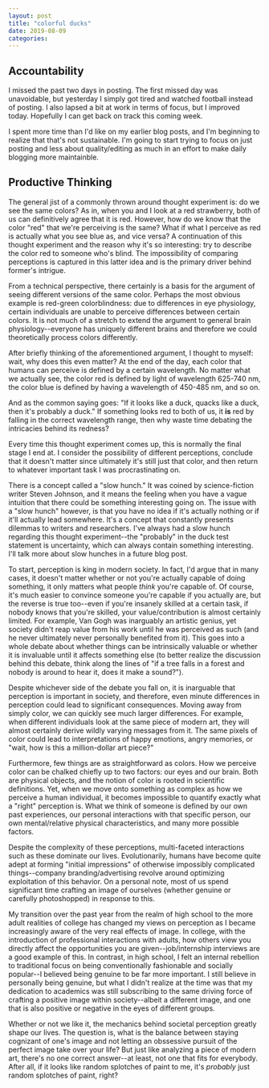 ```yaml
---
layout: post
title: "colorful ducks"
date: 2019-08-09
categories:
---
```

## Accountability
I missed the past two days in posting. The first missed day was unavoidable, but yesterday I simply got tired and watched football instead of posting. I also lapsed a bit at work in terms of focus, but I improved today. Hopefully I can get back on track this coming week.

I spent more time than I'd like on my earlier blog posts, and I'm beginning to realize that that's not sustainable. I'm going to start trying to focus on just posting and less about quality/editing as much in an effort to make daily blogging more maintainble.

## Productive Thinking
The general jist of a commonly thrown around thought experiment is: do we see the same colors? As in, when you and I look at a red strawberry, both of us can definitively agree that it is red. However, how do we know that the color "red" that we're perceiving is the same? What if what I perceive as red is actually what you see blue as, and vice versa? A continuation of this thought experiment and the reason why it's so interesting: try to describe the color red to someone who's blind. The impossibility of comparing perceptions is captured in this latter idea and is the primary driver behind former's intrigue.

From a technical perspective, there certainly is a basis for the argument of seeing different versions of the same color. Perhaps the most obvious example is red-green colorblindness: due to differences in eye physiology, certain individuals are unable to perceive differences between certain colors. It is not much of a stretch to extend the argument to general brain physiology--everyone has uniquely different brains and therefore we could theoretically process colors differently.

After briefly thinking of the aforementioned argument, I thought to myself: wait, why does this even matter? At the end of the day, each color that humans can perceive is defined by a certain wavelength. No matter what we actually see, the color red is defined by light of wavelength 625-740 nm, the color blue is defined by having a wavelength of 450-485 nm, and so on.

And as the common saying goes: "If it looks like a duck, quacks like a duck, then it's probably a duck." If something looks red to both of us, it **is** red by falling in the correct wavelength range, then why waste time debating the intricacies behind its redness?

Every time this thought experiment comes up, this is normally the final stage I end at. I consider the possibility of different perceptions, conclude that it doesn't matter since ultimately it's still just that color, and then return to whatever important task I was procrastinating on. 


There is a concept called a "slow hunch." It was coined by science-fiction writer Steven Johnson, and it means the feeling when you have a vague intuition that there could be something interesting going on. The issue with a "slow hunch" however, is that you have no idea if it's actually nothing or if it'll actually lead somewhere. It's a concept that constantly presents dilemmas to writers and researchers. I've always had a slow hunch regarding this thought experiment--the "probably" in the duck test statement is uncertainty, which can always contain something interesting. I'll talk more about slow hunches in a future blog post.


To start, perception is king in modern society. In fact, I'd argue that in many cases, it doesn't matter whether or not you're actually capable of doing something, it only matters what people *think* you're capable of. Of course, it's much easier to convince someone you're capable if you actually are, but the reverse is true too--even if you're insanely skilled at a certain task, if nobody knows that you're skilled, your value/contribution is almost certainly limited. For example, Van Gogh was inarguably an artistic genius, yet society didn't reap value from his work until he was perceived as such (and he never ultimately never personally benefited from it). This goes into a whole debate about whether things can be intrinsically valuable or whether it is invaluable until it affects something else (to better realize the discussion behind this debate, think along the lines of "if a tree falls in a forest and nobody is around to hear it, does it make a sound?"). 

Despite whichever side of the debate you fall on, it is inarguable that perception is important in society, and therefore, even minute differences in perception could lead to significant consequences. Moving away from simply color, we can quickly see much larger differences. For example, when different individuals look at the same piece of modern art, they will almost certainly derive wildly varying messages from it. The same pixels of color could lead to interpretations of happy emotions, angry memories, or "wait, how is this a million-dollar art piece?" 

Furthermore, few things are as straightforward as colors. How we perceive color can be chalked chiefly up to two factors: our eyes and our brain. Both are physical objects, and the notion of color is rooted in scientific definitions. Yet, when we move onto something as complex as how we perceive a human individual, it becomes impossible to quantify exactly what a "right" perception is. What we think of someone is defined by our own past experiences, our personal interactions with that specific person, our own mental/relative physical characteristics, and many more possible factors.

Despite the complexity of these perceptions, multi-faceted interactions such as these dominate our lives. Evolutionarily, humans have become quite adept at forming "initial impressions" of otherwise impossibly complicated things--company branding/advertising revolve around optimizing exploitation of this behavior. On a personal note, most of us spend significant time crafting an image of ourselves (whether genuine or carefully photoshopped) in response to this.

My transition over the past year from the realm of high school to the more adult realities of college has changed my views on perception as I became increasingly aware of the very real effects of image. In college, with the introduction of professional interactions with adults, how others view you directly affect the opportunities you are given--job/internship interviews are a good example of this. In contrast, in high school, I felt an internal rebellion to traditional focus on being conventionally fashionable and socially popular--I believed being genuine to be far more important. I still believe in personally being genuine, but what I didn't realize at the time was that my dedication to academics was still subscribing to the same driving force of crafting a positive image within society--albeit a different image, and one that is also positive or negative in the eyes of different groups.

Whether or not we like it, the mechanics behind societal perception greatly shape our lives. The question is, what is the balance between staying cognizant of one's image and not letting an obssessive pursuit of the perfect image take over your life? But just like analyzing a piece of modern art, there's no one correct answer--at least, not one that fits for everybody. After all, if it looks like random splotches of paint to me, it's *probably* just random splotches of paint, right? 